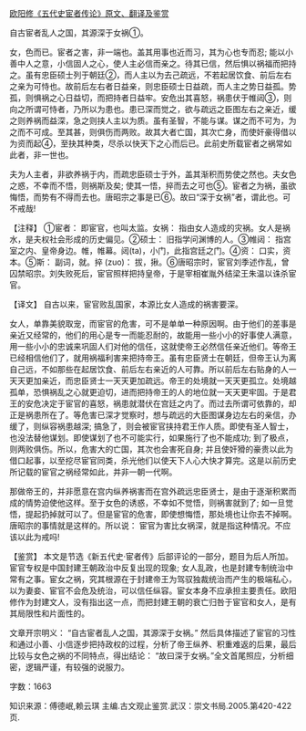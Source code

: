 [欧阳修《五代史宦者传论》原文、翻译及鉴赏](https://www.vrrw.net/wx/14136.html)

自古宦者乱人之国，其源深于女祸①。

女，色而已。宦者之害，非一端也。盖其用事也近而习，其为心也专而忍; 能以小善中人之意，小信固人之心，使人主必信而亲之。待其已信，然后惧以祸福而把持之。虽有忠臣硕士列于朝廷②，而人主以为去己疏远，不若起居饮食、前后左右之亲为可恃也。故前后左右者日益亲，则忠臣硕士日益疏，而人主之势日益孤。势孤，则惧祸之心日益切，而把持者日益牢。安危出其喜怒，祸患伏于帷闼③，则向之所谓可恃者，乃所以为患也。患已深而觉之，欲与疏远之臣图左右之亲近，缓之则养祸而益深，急之则挟人主以为质。虽有圣智，不能与谋。谋之而不可为，为之而不可成。至其甚，则俱伤而两败。故其大者亡国，其次亡身，而使奸豪得借以为资而起④，至抉其种类，尽杀以快天下之心而后已。此前史所载宦者之祸常如此者，非一世也。

夫为人主者，非欲养祸于内，而疏忠臣硕士于外，盖其渐积而势使之然也。夫女色之惑，不幸而不悟，则祸斯及矣; 使其一悟，捽而去之可也⑤。宦者之为祸，虽欲悔悟，而势有不得而去也。唐昭宗之事是已⑥。故曰“深于女祸”者，谓此也。可不戒哉!

【注释】 ①宦者： 即宦官，也叫太监。女祸： 指由女人造成的灾祸。女人是祸水，是夫权社会形成的历史偏见。②硕士： 旧指学问渊博的人。③帷闼： 指宫室之内、皇帝身边。帷，帷幕。闼(ta)，小门，此指宫廷之门。④资： 口实，资本。⑤斯： 副词，就。捽 (zuo)： 拔，揪。⑥唐昭宗时，宦官刘季述作乱，曾囚禁昭宗。刘失败死后，宦官照样把持皇帝，于是宰相崔胤外结梁王朱温以诛杀宦官。



【译文】 自古以来，宦官败乱国家，本源比女人造成的祸害要深。

女人，单靠美貌取宠，而宦官的危害，可不是单单一种原因啊。由于他们的差事是亲近又经常的，他们的用心是专一而能忍耐的，故能用一些小小的好事使人满意，用一些小小的忠诚来巩固人们对他的信任，这就使帝王必然信任亲近他们。等帝王已经相信他们了，就用祸福利害来把持帝王。虽有忠臣贤士在朝廷，但帝王认为离自己远，不如那些在起居饮食、前后左右亲近的人可靠。所以前后左右贴身的人一天天更加亲近，而忠臣贤士一天天更加疏远。帝王的处境就一天天更孤立。处境越孤单，恐惧祸乱之心就更迫切，进而把持帝王的人的地位就一天天更牢固。于是君王的安危决定于宦官的喜怒，祸患就潜伏在宫廷之内了。而过去所谓可依靠的，却正是祸患所在了。等危害已深才觉察时，想与疏远的大臣图谋身边左右的亲信，办缓了，则纵容祸患越深; 搞急了，则会被宦官挟持君王作人质。即使有圣人智士，也没法替他谋划。即使谋划了也不可能实行，如果施行了也不能成功; 到了极点，则两败俱伤。所以，危害大的亡国，其次也会害死自身; 并且使奸猾的豪贵以此为借口起事，以至挖尽宦官同类，杀光他们以使天下人心大快才算完。这是以前历史所记载的宦官之祸经常如此，并非一朝一代啊。

那做帝王的，并非愿意在宫内纵养祸害而在宫外疏远忠臣贤士，是由于逐渐积累而成的情势迫使他这样。至于女色的诱惑，不幸如不觉悟，则祸害就到了; 如一旦觉悟，提起扔掉就可以了。但是宦官的危害，即使想悔悟，那处境也让你去不掉啊。唐昭宗的事情就是这样的。所以说： 宦官为害比女祸深，就是指这种情况。不应该以此为戒吗!

【鉴赏】 本文是节选《新五代史·宦者传》后部评论的一部分，题目为后人所加。宦官专权是中国封建王朝政治中反复出现的现象; 女人乱政，也是封建专制统治中常有之事。宦女之祸，究其根源在于封建帝王为驾驭独裁统治而产生的极端私心，以为妻妾、宦官不会危及统治，可以信任纵容。宦女本身不应承担主要责任。欧阳修作为封建文人，没有指出这一点，而把封建王朝的衰亡归咎于宦官和女人，是有其局限性和片面性的。

文章开宗明义： “自古宦者乱人之国，其源深于女祸。” 然后具体描述了宦官的习性和通过小善、小信逐步把持政权的过程，分析了帝王纵养、积重难返的后果，最后比较与女色之祸的不同特点，得出结论： “故曰深于女祸。”全文首尾照应，分析细密，逻辑严谨，有较强的说服力。

字数：1663

知识来源：傅德岷,赖云琪 主编.古文观止鉴赏.武汉：崇文书局.2005.第420-422页.

